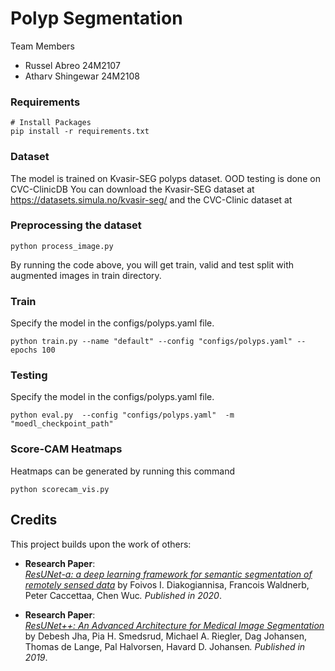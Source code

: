 # Polyp Segmentation 
Team Members
* Russel Abreo 24M2107
* Atharv Shingewar 24M2108


### Requirements
```
# Install Packages
pip install -r requirements.txt
```

### Dataset
The model is trained on Kvasir-SEG polyps dataset. OOD testing is done on CVC-ClinicDB
You can download the Kvasir-SEG dataset at https://datasets.simula.no/kvasir-seg/ and the CVC-Clinic dataset
at 

### Preprocessing the dataset

```
python process_image.py
```
By running the code above, you will get train, valid and test split with augmented images in train directory.

### Train
Specify the model in the configs/polyps.yaml file.
```
python train.py --name "default" --config "configs/polyps.yaml" --epochs 100 
```

### Testing
Specify the model in the configs/polyps.yaml file.
```
python eval.py  --config "configs/polyps.yaml"  -m "moedl_checkpoint_path" 
```

### Score-CAM Heatmaps
Heatmaps can be generated by running this command
```
python scorecam_vis.py
```


## Credits

This project builds upon the work of others:

- **Research Paper**:  
  [*ResUNet-a: a deep learning framework for semantic segmentation of remotely sensed data*](https://arxiv.org/pdf/1904.00592) by Foivos I. Diakogiannisa, Francois Waldnerb, Peter Caccettaa, Chen Wuc<sup>*</sup>. Published in 2020*.

- **Research Paper**:  
  [*ResUNet++: An Advanced Architecture for Medical Image Segmentation*](https://arxiv.org/pdf/1911.07067) by Debesh Jha, Pia H. Smedsrud, Michael A. Riegler, Dag Johansen, Thomas de Lange, Pal Halvorsen, Havard D. Johansen<sup>*</sup>. Published in 2019*.